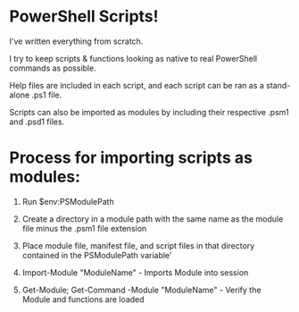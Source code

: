 # PowerShell Scripts!

I've written everything from scratch. <br>

I try to keep scripts & functions looking as native to real PowerShell commands as possible. <br>

Help files are included in each script, and each script can be ran as a stand-alone .ps1 file. <br>

Scripts can also be imported as modules by including their respective .psm1 and .psd1 files. <br>

# Process for importing scripts as modules:
1. Run $env:PSModulePath <br>

2. Create a directory in a module path with the same name as the module file minus the .psm1 file extension <br>

3. Place module file, manifest file, and script files in that directory contained in the PSModulePath variable' <br>

5. Import-Module "ModuleName" - Imports Module into session <br>

5. Get-Module; Get-Command -Module "ModuleName" - Verify the Module and functions are loaded <br>
